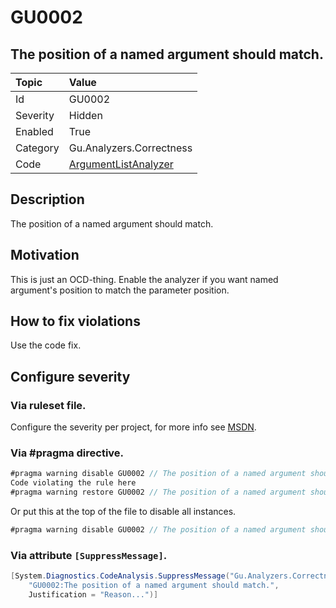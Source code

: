 # GU0002
## The position of a named argument should match.

| Topic    | Value
| :--      | :--
| Id       | GU0002
| Severity | Hidden
| Enabled  | True
| Category | Gu.Analyzers.Correctness
| Code     | [ArgumentListAnalyzer]([ArgumentListAnalyzer](https://github.com/DotNetAnalyzers/Gu.Analyzers/blob/master/Gu.Analyzers/Analyzers/ArgumentListAnalyzer.cs))

## Description

The position of a named argument should match.

## Motivation

This is just an OCD-thing. Enable the analyzer if you want named argument's position to match the parameter position.

## How to fix violations

Use the code fix.

<!-- start generated config severity -->
## Configure severity

### Via ruleset file.

Configure the severity per project, for more info see [MSDN](https://msdn.microsoft.com/en-us/library/dd264949.aspx).

### Via #pragma directive.
```C#
#pragma warning disable GU0002 // The position of a named argument should match.
Code violating the rule here
#pragma warning restore GU0002 // The position of a named argument should match.
```

Or put this at the top of the file to disable all instances.
```C#
#pragma warning disable GU0002 // The position of a named argument should match.
```

### Via attribute `[SuppressMessage]`.

```C#
[System.Diagnostics.CodeAnalysis.SuppressMessage("Gu.Analyzers.Correctness", 
    "GU0002:The position of a named argument should match.", 
    Justification = "Reason...")]
```
<!-- end generated config severity -->